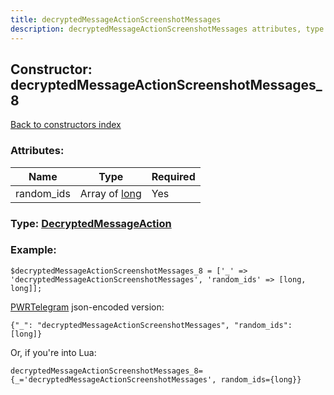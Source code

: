 ```yaml
---
title: decryptedMessageActionScreenshotMessages
description: decryptedMessageActionScreenshotMessages attributes, type and example
---
```

## Constructor: decryptedMessageActionScreenshotMessages\_8  
[Back to constructors index](index.md)



### Attributes:

| Name     |    Type       | Required |
|----------|---------------|----------|
|random\_ids|Array of [long](../types/long.md) | Yes|



### Type: [DecryptedMessageAction](../types/DecryptedMessageAction.md)


### Example:

```
$decryptedMessageActionScreenshotMessages_8 = ['_' => 'decryptedMessageActionScreenshotMessages', 'random_ids' => [long, long]];
```  

[PWRTelegram](https://pwrtelegram.xyz) json-encoded version:

```
{"_": "decryptedMessageActionScreenshotMessages", "random_ids": [long]}
```


Or, if you're into Lua:  


```
decryptedMessageActionScreenshotMessages_8={_='decryptedMessageActionScreenshotMessages', random_ids={long}}

```


